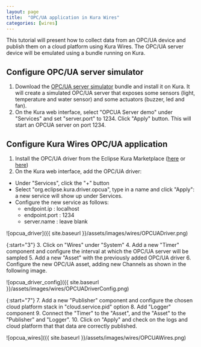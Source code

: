 ```yaml
---
layout: page
title:  "OPC/UA application in Kura Wires"
categories: [wires]
---
```


This tutorial will present how to collect data from an OPC/UA device and publish them on a cloud platform using Kura Wires. The OPC/UA server device will be emulated using a bundle running on Kura.

## Configure OPC/UA server simulator

1. Download the [OPC/UA server simulator](https://s3.amazonaws.com/kura-resources/opcua_demo_server.dp) bundle and install it on Kura. It will create a simulated OPC/UA server that exposes some sensors (light, temperature and water sensor) and some actuators (buzzer, led and fan).
2. On the Kura web interface, select "OPCUA Server demo" under "Services" and set "server.port" to 1234. Click "Apply" button. This will start an OPCUA server on port 1234.

## Configure Kura Wires OPC/UA application

1. Install the OPC/UA driver from the Eclipse Kura Marketplace ([here](https://marketplace.eclipse.org/content/opc-ua-driver-eclipse-kura-3xy) or [here](https://marketplace.eclipse.org/content/opc-ua-driver-eclipse-kura-4xy))
2. On the Kura web interface, add the OPC/UA driver:
  * Under "Services", click the "+" button
  * Select "org.eclipse.kura.driver.opcua", type in a name and click "Apply": a new service will show up under Services.
  * Configure the new service as follows:
    * endpoint.ip : localhost
    * endpoint.port : 1234
    * server.name : leave blank

![opcua_driver]({{ site.baseurl }}/assets/images/wires/OPCUADriver.png)

{:start="3"}
3. Click on "Wires" under "System"
4. Add a new "Timer" component and configure the interval at which the OPC/UA server will be sampled
5. Add a new "Asset" with the previously added OPC/UA driver
6. Configure the new OPC/UA asset, adding new Channels as shown in the following image.

![opcua_driver_config]({{ site.baseurl }}/assets/images/wires/OPCUADriverConfig.png)

{:start="7"}
7. Add a new "Publisher" component and configure the chosen cloud platform stack in "cloud.service.pid" option
8. Add "Logger" component
9. Connect the "Timer" to the "Asset", and the "Asset" to the "Publisher" and "Logger".
10. Click on "Apply" and check on the logs and cloud platform that that data are correctly published.

![opcua_wires]({{ site.baseurl }}/assets/images/wires/OPCUAWires.png)
